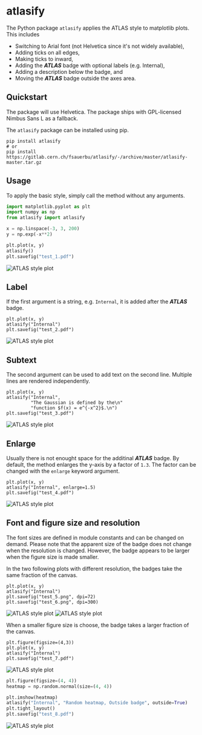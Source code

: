 # atlasify

The Python package `atlasify` applies the ATLAS style to matplotlib plots. This includes

 - Switching to Arial font (not Helvetica since it's not widely available),
 - Adding ticks on all edges,
 - Making ticks to inward,
 - Adding the ***ATLAS*** badge with optional labels (e.g. Internal),
 - Adding a description below the badge, and
 - Moving the ***ATLAS*** badge outside the axes area.

## Quickstart

The package will use Helvetica. The
package ships with GPL-licensed Nimbus Sans L as a fallback.

The `atlasify` package can be installed using pip.

```console
pip install atlasify
# or 
pip install https://gitlab.cern.ch/fsauerbu/atlasify/-/archive/master/atlasify-master.tar.gz
```

## Usage

To apply the basic style, simply call the method without any arguments.


<!-- write example.py -->
```python
import matplotlib.pyplot as plt
import numpy as np
from atlasify import atlasify

x = np.linspace(-3, 3, 200)
y = np.exp(-x**2)

plt.plot(x, y)
atlasify()
plt.savefig("test_1.pdf")
```

<!-- append example.py
```python
plt.savefig("test_1.png", dpi=300)
plt.clf()
```
-->

![ATLAS style plot](https://gitlab.cern.ch/fsauerbu/atlasify/-/jobs/artifacts/master/raw/test_1.png?job=doxec)

## Label
If the first argument is a string, e.g. `Internal`, it is added after
the ***ATLAS*** badge.

<!-- append example.py -->
```python3
plt.plot(x, y)
atlasify("Internal")
plt.savefig("test_2.pdf")
```

<!-- append example.py
```python
plt.savefig("test_2.png", dpi=300)
plt.clf()
```
-->

![ATLAS style plot](https://gitlab.cern.ch/fsauerbu/atlasify/-/jobs/artifacts/master/raw/test_2.png?job=doxec)

## Subtext
The second argument can be used to add text on the second line. Multiple lines
are rendered independently.

<!-- append example.py -->
```python3
plt.plot(x, y)
atlasify("Internal", 
         "The Gaussian is defined by the\n"
         "function $f(x) = e^{-x^2}$.\n")
plt.savefig("test_3.pdf")
```

<!-- append example.py
```python
plt.savefig("test_3.png", dpi=300)
plt.clf()
```
-->

![ATLAS style plot](https://gitlab.cern.ch/fsauerbu/atlasify/-/jobs/artifacts/master/raw/test_3.png?job=doxec)

## Enlarge
Usually there is not enought space for the additinal ***ATLAS*** badge. By
default, the method enlarges the y-axis by a factor of `1.3`. The factor can
be changed with the `enlarge` keyword argument.

<!-- append example.py -->
```python3
plt.plot(x, y)
atlasify("Internal", enlarge=1.5)
plt.savefig("test_4.pdf")
```

<!-- append example.py
```python
plt.savefig("test_4.png", dpi=300)
plt.clf()
```
-->

![ATLAS style plot](https://gitlab.cern.ch/fsauerbu/atlasify/-/jobs/artifacts/master/raw/test_4.png?job=doxec)

## Font and figure size and resolution
The font sizes are defined in module constants and can be changed on demand.
Please note that the apparent size of the badge does not change when the
resolution is changed. However, the badge appears to be larger when the figure
size is made smaller.

In the two following plots with different resolution, the badges take the same fraction
of the canvas.
<!-- append example.py -->
```python3
plt.plot(x, y)
atlasify("Internal")
plt.savefig("test_5.png", dpi=72)
plt.savefig("test_6.png", dpi=300)
```

<!-- append example.py
```python
plt.clf()
```
-->

![ATLAS style plot](https://gitlab.cern.ch/fsauerbu/atlasify/-/jobs/artifacts/master/raw/test_5.png?job=doxec)
![ATLAS style plot](https://gitlab.cern.ch/fsauerbu/atlasify/-/jobs/artifacts/master/raw/test_6.png?job=doxec)

When a smaller figure size is choose, the badge takes a larger fraction of the
canvas.
<!-- append example.py -->
```python3
plt.figure(figsize=(4,3))
plt.plot(x, y)
atlasify("Internal")
plt.savefig("test_7.pdf")
```

<!-- append example.py
```python
plt.savefig("test_7.png", dpi=300)
plt.clf()
```
-->

![ATLAS style plot](https://gitlab.cern.ch/fsauerbu/atlasify/-/jobs/artifacts/master/raw/test_7.png?job=doxec)


<!-- append example.py -->
```python
plt.figure(figsize=(4, 4))
heatmap = np.random.normal(size=(4, 4))

plt.imshow(heatmap)
atlasify("Internal", "Random heatmap, Outside badge", outside=True)
plt.tight_layout()
plt.savefig("test_8.pdf")
```

<!-- append example.py
```python
plt.savefig("test_8.png", dpi=300)
plt.clf()
```
-->

![ATLAS style plot](https://gitlab.cern.ch/fsauerbu/atlasify/-/jobs/artifacts/master/raw/test_8.png?job=doxec)





<!-- console
```
$ python3 example.py
```
-->



